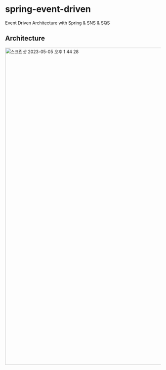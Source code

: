 # spring-event-driven

Event Driven Architecture with Spring &amp; SNS &amp; SQS


## Architecture

<img width="1024" alt="스크린샷 2023-05-05 오후 1 44 28" src="https://user-images.githubusercontent.com/53357210/236379315-22da3120-c295-4509-aadf-26ba86e73633.png">

